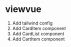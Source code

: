 # viewvue
 
1. Add tailwind config
2. Add CardItem component 
3. Add CardList component  
4. Add CartItem component
